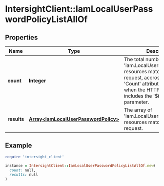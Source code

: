 # IntersightClient::IamLocalUserPasswordPolicyListAllOf

## Properties

| Name | Type | Description | Notes |
| ---- | ---- | ----------- | ----- |
| **count** | **Integer** | The total number of &#39;iam.LocalUserPasswordPolicy&#39; resources matching the request, accross all pages. The &#39;Count&#39; attribute is included when the HTTP GET request includes the &#39;$inlinecount&#39; parameter. | [optional] |
| **results** | [**Array&lt;IamLocalUserPasswordPolicy&gt;**](IamLocalUserPasswordPolicy.md) | The array of &#39;iam.LocalUserPasswordPolicy&#39; resources matching the request. | [optional] |

## Example

```ruby
require 'intersight_client'

instance = IntersightClient::IamLocalUserPasswordPolicyListAllOf.new(
  count: null,
  results: null
)
```

